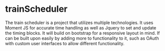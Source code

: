 # trainScheduler

The train scheduler is a project that utilizes multiple technologies.  It uses Moment JS for accurate time handling as well as Jquery to set and update the timing blocks.  It will build on bootstrap for a responsive layout in mind.  If can be built upon easily by adding more to functionality to it, such as OAuth with custom user interfaces to allow different functionality. 
